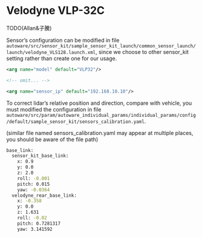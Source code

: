# Velodyne VLP-32C

TODO(Allan&子騰)

Sensor’s configuration can be modified in file
`autoware/src/sensor_kit/sample_sensor_kit_launch/common_sensor_launch/launch/velodyne_VLS128.launch.xml`,
since we choose to other sensor_kit setting rather than create one for
our usage.

```xml
<arg name="model" default="VLP32"/>

<!-- omit... -->

<arg name="sensor_ip" default="192.168.10.10"/>
```

To correct lidar’s relative position and direction, compare with
vehicle, you must modified the configuration in file
`autoware/src/param/autoware_individual_params/individual_params/config/default/sample_sensor_kit/sensors_calibration.yaml`.

(similar file named sensors_calibration.yaml may appear at multiple
places, you should be aware of the file path)

```sh
base_link:
  sensor_kit_base_link:
    x: 0.9
    y: 0.0
    z: 2.0
    roll: -0.001
    pitch: 0.015
    yaw: -0.0364
  velodyne_rear_base_link:
    x: -0.358
    y: 0.0
    z: 1.631
    roll: -0.02
    pitch: 0.7281317
    yaw: 3.141592
```
